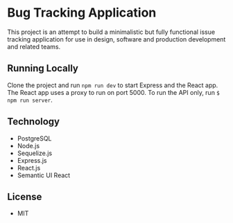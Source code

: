 # Bug Tracking Application
This project is an attempt to build a minimalistic but fully functional issue tracking application for use in design, software and production development and related teams.

## Running Locally 
Clone the project and run `npm run dev` to start Express and the React app. The React app uses a proxy to run on port 5000. To run the API only, run `$ npm run server`.

## Technology
* PostgreSQL
* Node.js
* Sequelize.js
* Express.js
* React.js
* Semantic UI React

## License 
- MIT